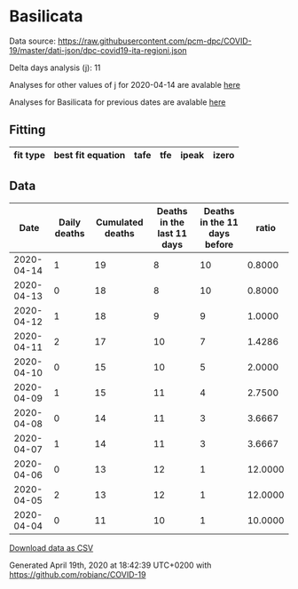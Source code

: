 # Basilicata

Data source: https://raw.githubusercontent.com/pcm-dpc/COVID-19/master/dati-json/dpc-covid19-ita-regioni.json

Delta days analysis (j): 11

Analyses for other values of j for 2020-04-14 are avalable [here](../2020-04-14/README.md)

Analyses for Basilicata for previous dates are avalable [here](../README.md)

## Fitting 
|fit type|best fit equation|tafe|tfe|ipeak|izero|
|-------|-----|--------|------|---|---|

## Data
|Date|Daily deaths|Cumulated deaths|Deaths in the last 11 days|Deaths in the 11 days before|ratio|
|----|----------|-----------|-------|--------------------|-----|
|2020-04-14|1|19|8|10|0.8000|
|2020-04-13|0|18|8|10|0.8000|
|2020-04-12|1|18|9|9|1.0000|
|2020-04-11|2|17|10|7|1.4286|
|2020-04-10|0|15|10|5|2.0000|
|2020-04-09|1|15|11|4|2.7500|
|2020-04-08|0|14|11|3|3.6667|
|2020-04-07|1|14|11|3|3.6667|
|2020-04-06|0|13|12|1|12.0000|
|2020-04-05|2|13|12|1|12.0000|
|2020-04-04|0|11|10|1|10.0000|

[Download data as CSV](COVID-19_basilicata_j11_2020-04-14.csv)

Generated April 19th, 2020 at 18:42:39 UTC+0200 with https://github.com/robianc/COVID-19
